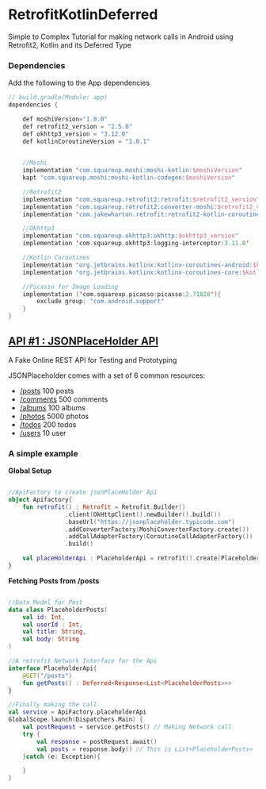 # RetrofitKotlinDeferred
Simple to Complex Tutorial for making network calls in Android using Retrofit2, Kotlin and its Deferred Type

### Dependencies

Add the following to the App dependencies

```kotlin
// build.gradle(Module: app)
dependencies {

    def moshiVersion="1.8.0"
    def retrofit2_version = "2.5.0"
    def okhttp3_version = "3.12.0"
    def kotlinCoroutineVersion = "1.0.1"

     
    //Moshi
    implementation "com.squareup.moshi:moshi-kotlin:$moshiVersion"
    kapt "com.squareup.moshi:moshi-kotlin-codegen:$moshiVersion"

    //Retrofit2
    implementation "com.squareup.retrofit2:retrofit:$retrofit2_version"
    implementation "com.squareup.retrofit2:converter-moshi:$retrofit2_version"
    implementation "com.jakewharton.retrofit:retrofit2-kotlin-coroutines-adapter:0.9.2"

    //Okhttp3
    implementation "com.squareup.okhttp3:okhttp:$okhttp3_version"
    implementation 'com.squareup.okhttp3:logging-interceptor:3.11.0'

    //Kotlin Coroutines
    implementation "org.jetbrains.kotlinx:kotlinx-coroutines-android:$kotlinCoroutineVersion"
    implementation "org.jetbrains.kotlinx:kotlinx-coroutines-core:$kotlinCoroutineVersion"

    //Picasso for Image Loading
    implementation ('com.squareup.picasso:picasso:2.71828'){
        exclude group: "com.android.support"
    }
}
```

## [API #1 : JSONPlaceHolder API](https://jsonplaceholder.typicode.com ) 
A Fake Online REST API for Testing and Prototyping

JSONPlaceholder comes with a set of 6 common resources:

* [/posts](https://jsonplaceholder.typicode.com/posts)	100 posts
* [/comments](https://jsonplaceholder.typicode.com/comments)	500 comments
* [/albums](https://jsonplaceholder.typicode.com/albums)	100 albums
* [/photos](https://jsonplaceholder.typicode.com/photos)	5000 photos
* [/todos](https://jsonplaceholder.typicode.com/todos)	200 todos
* [/users](https://jsonplaceholder.typicode.com/users)	10 user



### A simple example

**Global Setup**
```kotlin

//ApiFactory to create jsonPlaceHolder Api
object Apifactory{
    fun retrofit() : Retrofit = Retrofit.Builder()
                .client(OkHttpClient().newBuilder().build())
                .baseUrl("https://jsonplaceholder.typicode.com")
                .addConverterFactory(MoshiConverterFactory.create())
                .addCallAdapterFactory(CoroutineCallAdapterFactory())
                .build()   

    val placeHolderApi : PlaceholderApi = retrofit().create(PlaceholderApi::class.java)
} 

```

**Fetching Posts from /posts**

```kotlin

//Data Model for Post
data class PlaceholderPosts(
    val id: Int,
    val userId : Int,
    val title: String,
    val body: String
)

//A retrofit Network Interface for the Api
interface PlaceholderApi{
    @GET("/posts")
    fun getPosts() : Deferred<Response<List<PlaceholderPosts>>>
}

//Finally making the call
val service = ApiFactory.placeholderApi
GlobalScope.launch(Dispatchers.Main) {
    val postRequest = service.getPosts() // Making Network call
    try {
        val response = postRequest.await()
        val posts = response.body() // This is List<PlaceholderPosts> 
    }catch (e: Exception){

    }
}
```

